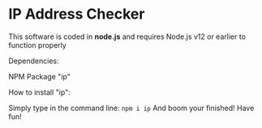# IP Address Checker

This software is coded in **node.js** and requires Node.js v12 or earlier to function properly

Dependencies:

NPM Package "ip"


How to install "ip":

Simply type in the command line:
```npm i ip```
And boom your finished! Have fun!
